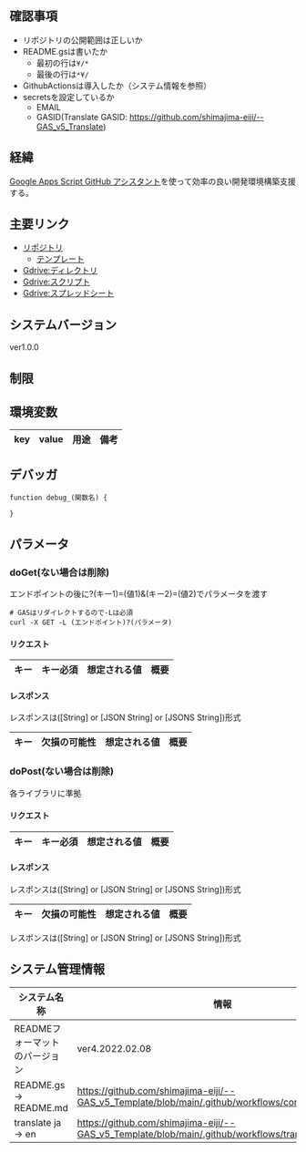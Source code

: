## 確認事項
- リポジトリの公開範囲は正しいか
- README.gsは書いたか
  - 最初の行は`¥/*`
  - 最後の行は`*¥/`
- GithubActionsは導入したか（システム情報を参照）
- secretsを設定しているか
  - EMAIL
  - GASID(Translate GASID: https://github.com/shimajima-eiji/--GAS_v5_Translate)

## 経緯
[Google Apps Script GitHub アシスタント](https://chrome.google.com/webstore/detail/google-apps-script-github/lfjcgcmkmjjlieihflfhjopckgpelofo?hl=ja)を使って効率の良い開発環境構築支援する。

## 主要リンク
- [リポジトリ](https://github.com/shimajima-eiji/--GAS_v5_)
  - [テンプレート](https://github.com/shimajima-eiji/--GAS_v5_Template)
- [Gdrive:ディレクトリ](https://drive.google.com/drive/my-drive)
- [Gdrive:スクリプト](https://script.google.com/home)
- [Gdrive:スプレッドシート](https://docs.google.com/spreadsheets)

## システムバージョン
ver1.0.0

## 制限


## 環境変数
|key|value|用途|備考|
|---|-----|---|----|

## デバッガ
```
function debug_(関数名) {

}
```

## パラメータ
### doGet(ない場合は削除)
エンドポイントの後に?(キー1)=(値1)&(キー2)=(値2)でパラメータを渡す

```
# GASはリダイレクトするので-Lは必須
curl -X GET -L (エンドポイント)?(パラメータ)
```

#### リクエスト
|キー|キー必須|想定される値|概要|
|---|-------|---------|---|

#### レスポンス
レスポンスは([String] or [JSON String] or [JSONS String])形式

|キー|欠損の可能性|想定される値|概要|
|---|----------|---------|---|

### doPost(ない場合は削除)
各ライブラリに準拠

#### リクエスト
|キー|キー必須|想定される値|概要|
|---|-------|---------|---|

#### レスポンス
レスポンスは([String] or [JSON String] or [JSONS String])形式

|キー|欠損の可能性|想定される値|概要|
|---|----------|---------|---|

レスポンスは([String] or [JSON String] or [JSONS String])形式

## システム管理情報
| システム名称 | 情報 |
| --------- | ---- |
| READMEフォーマットのバージョン | ver4.2022.02.08 |
| README.gs -> README.md | https://github.com/shimajima-eiji/--GAS_v5_Template/blob/main/.github/workflows/convert_gs2md.yml |
| translate ja -> en | https://github.com/shimajima-eiji/--GAS_v5_Template/blob/main/.github/workflows/translate_ja2en.yml |

